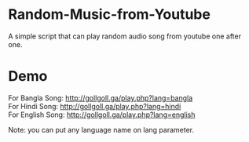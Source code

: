 # Random-Music-from-Youtube

A simple script that can play random audio song from youtube one after one. 

# Demo 

For Bangla Song: http://gollgoll.ga/play.php?lang=bangla <br/>
For Hindi Song: http://gollgoll.ga/play.php?lang=hindi <br/>
For English Song: http://gollgoll.ga/play.php?lang=english <br/> 


Note: you can put any language name on lang parameter. 
